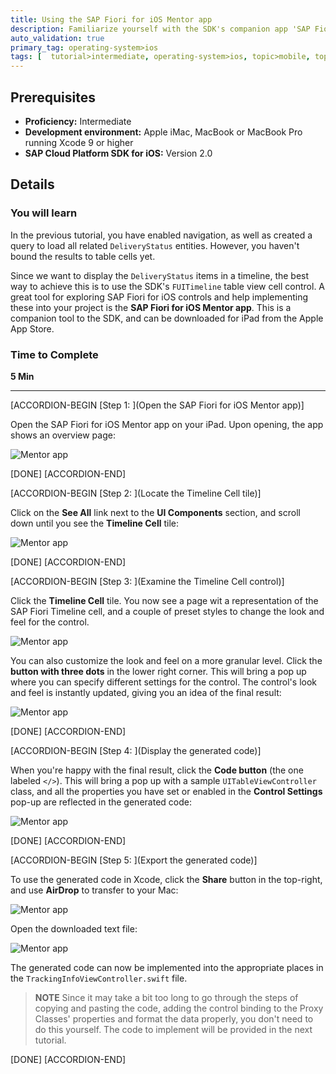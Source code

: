 ```yaml
---
title: Using the SAP Fiori for iOS Mentor app
description: Familiarize yourself with the SDK's companion app 'SAP Fiori for iOS Mentor'
auto_validation: true
primary_tag: operating-system>ios
tags: [  tutorial>intermediate, operating-system>ios, topic>mobile, topic>odata, products>sap-cloud-platform, products>sap-cloud-platform-sdk-for-ios ]
---
```


## Prerequisites  
- **Proficiency:** Intermediate
- **Development environment:** Apple iMac, MacBook or MacBook Pro running Xcode 9 or higher
- **SAP Cloud Platform SDK for iOS:** Version 2.0
 <!-- - **Tutorials:** [Implement a new Table View Controller](https://www.sap.com/developer/tutorials/fiori-ios-scpms-deliveryapp-part3.html) -->


<!-- ## Next Steps
 - [Implement the Fiori Timeline cell control](https://www.sap.com/developer/tutorials/fiori-ios-scpms-deliveryapp-part5.html) -->

## Details
### You will learn  
In the previous tutorial, you have enabled navigation, as well as created a query to load all related `DeliveryStatus` entities. However, you haven't bound the results to table cells yet.

Since we want to display the `DeliveryStatus` items in a timeline, the best way to achieve this is to use the SDK's `FUITimeline` table view cell control. A great tool for exploring SAP Fiori for iOS controls and help implementing these into your project is the **SAP Fiori for iOS Mentor app**. This is a companion tool to the SDK, and can be downloaded for iPad from the Apple App Store.

### Time to Complete
**5 Min**

---

[ACCORDION-BEGIN [Step 1: ](Open the SAP Fiori for iOS Mentor app)]

Open the SAP Fiori for iOS Mentor app on your iPad. Upon opening, the app shows an overview page:

![Mentor app](fiori-ios-scpms-deliveryapp-part4-01.png)

[DONE]
[ACCORDION-END]

[ACCORDION-BEGIN [Step 2: ](Locate the Timeline Cell tile)]

Click on the **See All** link next to the **UI Components** section, and scroll down until you see the **Timeline Cell** tile:

![Mentor app](fiori-ios-scpms-deliveryapp-part4-02.png)

[DONE]
[ACCORDION-END]

[ACCORDION-BEGIN [Step 3: ](Examine the Timeline Cell control)]

Click the **Timeline Cell** tile. You now see a page wit a representation of the SAP Fiori Timeline cell, and a couple of preset styles to change the look and feel for the control.

![Mentor app](fiori-ios-scpms-deliveryapp-part4-03.png)

You can also customize the look and feel on a more granular level. Click the **button with three dots** in the lower right corner. This will bring a pop up where you can specify different settings for the control. The control's look and feel is instantly updated, giving you an idea of the final result:

![Mentor app](fiori-ios-scpms-deliveryapp-part4-04.png)

[DONE]
[ACCORDION-END]

[ACCORDION-BEGIN [Step 4: ](Display the generated code)]

When you're happy with the final result, click the **Code button** (the one labeled `</>`). This will bring a pop up with a sample `UITableViewController` class, and all the properties you have set or enabled in the **Control Settings** pop-up are reflected in the generated code:

![Mentor app](fiori-ios-scpms-deliveryapp-part4-05.png)

[DONE]
[ACCORDION-END]

[ACCORDION-BEGIN [Step 5: ](Export the generated code)]

To use the generated code in Xcode, click the **Share** button in the top-right, and use **AirDrop** to transfer to your Mac:

![Mentor app](fiori-ios-scpms-deliveryapp-part4-06.png)

Open the downloaded text file:

![Mentor app](fiori-ios-scpms-deliveryapp-part4-07.png)

The generated code can now be implemented into the appropriate places in the `TrackingInfoViewController.swift` file.

>   **NOTE** Since it may take a bit too long to go through the steps of copying and pasting the code, adding the control binding to the Proxy Classes' properties and format the data properly, you don't need to do this yourself. The code to implement will be provided in the next tutorial.

[DONE]
[ACCORDION-END]


<!-- ## Next Steps
- [Implement the Fiori Timeline cell control](https://www.sap.com/developer/tutorials/fiori-ios-scpms-deliveryapp-part5.html) -->
